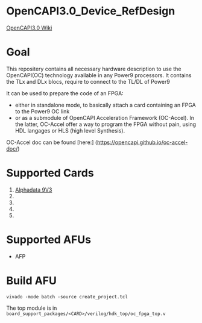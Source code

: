 # OpenCAPI3.0_Device_RefDesign

[OpenCAPI3.0 Wiki](https://github.com/OpenCAPI/OpenCAPI3.0_Client_RefDesign/wiki)

# Goal
This repositery contains all necessary hardware description to use the OpenCAPI(OC) technology available in any Power9 processors.
It contains the TLx and DLx blocs, require to connect to the TL/DL of Power9

It can be used to prepare the code of an FPGA:
* either in standalone mode, to basically attach a card containing an FPGA to the Power9 OC link
* or as a submodule of OpenCAPI Acceleration Framework (OC-Accel).
In the latter, OC-Accel offer a way to program the FPGA without pain, using HDL langages or HLS (high level Synthesis).

OC-Accel doc can be found [here:] (https://opencapi.github.io/oc-accel-doc/)


# Supported Cards
1. [Alphadata 9V3](https://www.alpha-data.com/dcp/products.php?product=adm-pcie-9v3)
2. [Alphadata 9H3 with default XCVU33P]: (https://www.alpha-data.com/dcp/products.php?product=adm-pcie-9h3)
3. [Alphadata 9H3 with XCVU35P]: (https://www.alpha-data.com/dcp/products.php?product=adm-pcie-9h3)
4. [Alphadata 9H7]: (https://www.alpha-data.com/dcp/products.php?product=adm-pcie-9h7)
5. [Bittware 250-SoC]: (https://www.bittware.com/fpga/250-soc/)

# Supported AFUs
* AFP

# Build AFU
```
vivado -mode batch -source create_project.tcl
```

The top module is in `board_support_packages/<CARD>/verilog/hdk_top/oc_fpga_top.v`

